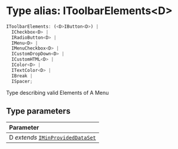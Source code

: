 # Type alias: IToolbarElements<D\>

```ts
IToolbarElements: (<D>IButton<D>) |
  ICheckbox<D> |
  IRadioButton<D> |
  IMenu<D> |
  IMenuCheckbox<D> |
  ICustomDropDown<D> |
  ICustomHTML<D> |
  IColor<D> |
  ITextColor<D> |
  IBreak |
  ISpacer;
```

Type describing valid Elements of A Menu

## Type parameters

| Parameter                                                                           |
| :---------------------------------------------------------------------------------- |
| D _extends_ [`IMinProvidedDataSet`](../interfaces/interface.IMinProvidedDataSet.md) |
